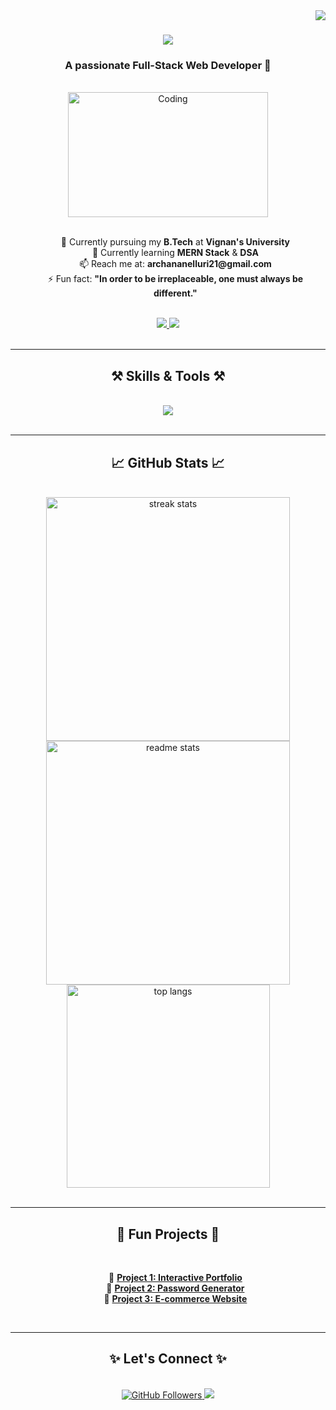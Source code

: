 <img align="right" src="https://visitor-badge.laobi.icu/badge?page_id=NelluriArchana-21" />

<h1 align="center">
    <img src="https://readme-typing-svg.herokuapp.com/?font=Fira+Code&size=40&pause=1000&center=true&vCenter=true&width=800&height=80&lines=Hello+World!+👋;I'm+Nelluri+Archana..!!" />
</h1>

<h3 align="center">A passionate Full-Stack Web Developer 🚀</h3>

<br/>

<div align="center">
    <img align="center" alt="Coding" width="320" height="200" src="https://media.giphy.com/media/qgQUggAC3Pfv687qPC/giphy.gif">
</div>

<br/>

<div align="center">
    <ul style="list-style:none;">
        <li>🔭 Currently pursuing my <b>B.Tech</b> at <b>Vignan's University</b></li>
        <li>🌱 Currently learning <b>MERN Stack</b> & <b>DSA</b></li>
        <li>📫 Reach me at: <b>archananelluri21@gmail.com</b></li>
        <li>⚡ Fun fact: <b>"In order to be irreplaceable, one must always be different."</b></li>
    </ul>
</div>

<br/>

<div align="center"> 
  <a href="mailto:archananelluri21@gmail.com">
    <img src="https://img.shields.io/badge/Gmail-D14836?style=for-the-badge&logo=gmail&logoColor=white" />
  </a>
  <a href="https://www.linkedin.com/in/archana-nelluri/" target="_blank">
    <img src="https://img.shields.io/badge/LinkedIn-0A66C2?style=for-the-badge&logo=linkedin&logoColor=white" />
  </a>
</div>

<br/>
<hr/>

<h2 align="center">⚒️ Skills & Tools ⚒️</h2>
<br/>
<div align="center">
    <img src="https://skillicons.dev/icons?i=html,css,js,react,nodejs,mongodb,vscode,github,java,spring,mysql" />
</div>

<br/>
<hr/>

<h2 align="center">📈 GitHub Stats 📈</h2>
<br/>
<div align="center">
  <img width=390 src="https://github-readme-streak-stats.herokuapp.com/?user=NelluriArchana&count_private=true&theme=radical&border_radius=10" alt="streak stats"/>
  <img width=390 src="https://github-readme-stats.vercel.app/api?username=NelluriArchana-21&count_private=true&show_icons=true&theme=radical&rank_icon=github&border_radius=10" alt="readme stats" />
  <br/>
  <img width=325 src="https://github-readme-stats.vercel.app/api/top-langs/?username=NelluriArchana-21&hide=html&langs_count=8&layout=compact&theme=radical&border_radius=10" alt="top langs" />
</div>

<br/>
<hr/>

<h2 align="center">🌟 Fun Projects 🌟</h2>
<br/>
<div align="center">
    <ul style="list-style:none;">
        <li>🔗 <b><a href="https://github.com/NelluriArchana-21/Project1">Project 1: Interactive Portfolio</a></b></li>
        <li>🔗 <b><a href="https://github.com/NelluriArchana-21/Project2">Project 2: Password Generator</a></b></li>
        <li>🔗 <b><a href="https://github.com/NelluriArchana-21/Project3">Project 3: E-commerce Website</a></b></li>
    </ul>
</div>

<br/>
<hr/>

<h2 align="center">✨ Let's Connect ✨</h2>
<br/>
<div align="center">
    <a href="https://github.com/NelluriArchana-21">
        <img src="https://img.shields.io/github/followers/NelluriArchana-21?style=social" alt="GitHub Followers" />
    </a>
    <a href="https://www.linkedin.com/in/archana-nelluri/">
        <img src="https://img.shields.io/badge/Follow%20Me-LinkedIn-blue?style=social&logo=linkedin" />
    </a>
</div>

<br/>
